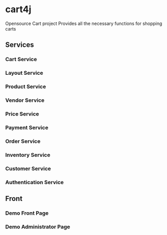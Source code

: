 # cart4j
Opensource Cart project
Provides all the necessary functions for shopping carts

## Services
 
### Cart Service

### Layout Service

### Product Service

### Vendor Service

### Price Service

### Payment Service

### Order Service

### Inventory Service

### Customer Service

### Authentication Service

## Front 

### Demo Front Page
### Demo Administrator Page
